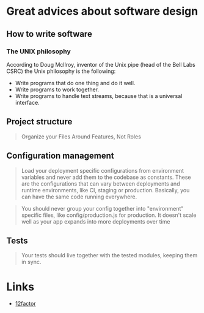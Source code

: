 # Great advices about software design

## How to write software

### The UNIX philosophy

According to Doug McIlroy, inventor of the Unix pipe (head of the Bell
Labs CSRC) the Unix philosophy is the following:
* Write programs that do one thing and do it well.
* Write programs to work together.
* Write programs to handle text streams, because that is a universal interface.

## Project structure
> Organize your Files Around Features, Not Roles

## Configuration management

> Load your deployment specific configurations from environment variables and never add them to the codebase as constants. These are the configurations that can vary between deployments and runtime environments, like CI, staging or production. Basically, you can have the same code running everywhere.

> You should never group your config together into "environment" specific files, like config/production.js for production. It doesn't scale well as your app expands into more deployments over time

## Tests

> Your tests should live together with the tested modules, keeping them in sync.

# Links

* [12factor](https://12factor.net/)